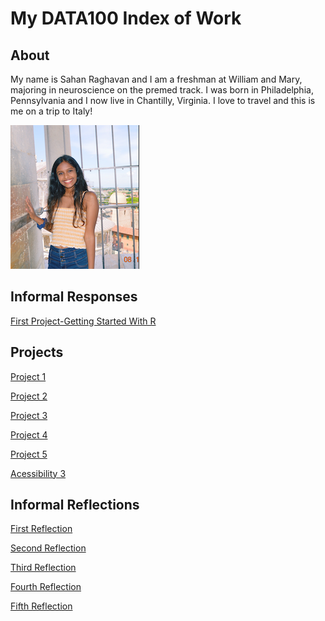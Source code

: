 # My DATA100 Index of Work

## About

My name is Sahan Raghavan and I am a freshman at William and Mary, majoring in neuroscience on the premed track. I was born in Philadelphia, Pennsylvania and I now live in Chantilly, Virginia. I love to travel and this is me on a trip to Italy!

![](Picofself.png)

## Informal Responses

[First Project-Getting Started With R](GettingStartedWithR.md)

## Projects

[Project 1](Martiniqueproj.md)

[Project 2](project2.md)

[Project 3](proj3.md)

[Project 4](project4.md)

[Project 5](proj5.md)

[Acessibility 3](finalproj.md)

## Informal Reflections

[First Reflection](firstreflection.md)

[Second Reflection](Reflection2.md)

[Third Reflection](reflection3.md)

[Fourth Reflection](Reflection4.md)

[Fifth Reflection](finalreflection.md)
